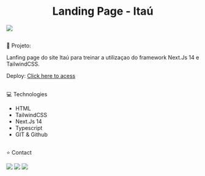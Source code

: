 <h1 align="center">Landing Page - Itaú</h1>

<a href="https://landing-page-itau-drmgy9gtn-wictorlucianos-projects.vercel.app/"> <img src="./assets/readme.png"></a>

##
🔗 Projeto:

Lanfing page do site Itaú para treinar a utilizaçao do framework Next.Js 14 e TailwindCSS.

Deploy: [Click here to acess](https://landing-page-itau-drmgy9gtn-wictorlucianos-projects.vercel.app/)

##
💻 Technologies
 
- HTML
- TailwindCSS
- Next.Js 14
- Typescript
- GIT & Github

##
⭐ Contact

<div align="start"> 
  <a href="https://instagram.com/wictor_luciano" target="_blank"><img src="https://img.shields.io/badge/-Instagram-%23E4405F?style=for-the-badge&logo=instagram&logoColor=white" target="_blank"></a>
  <a href = "mailto:wluciano01@gmail.com"><img src="https://img.shields.io/badge/-Gmail-%23333?style=for-the-badge&logo=gmail&logoColor=white" target="_blank"></a>
  <a href="https://www.linkedin.com/in/wictor-luciano-32b54b157" target="_blank"><img src="https://img.shields.io/badge/-LinkedIn-%230077B5?style=for-the-badge&logo=linkedin&logoColor=white" target="_blank"></a> 
</div>